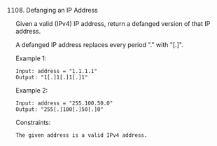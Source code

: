 1108. Defanging an IP Address

Given a valid (IPv4) IP address, return a defanged version of that IP address.

A defanged IP address replaces every period "." with "[.]".

Example 1:
```
Input: address = "1.1.1.1"
Output: "1[.]1[.]1[.]1"
```
Example 2:
```
Input: address = "255.100.50.0"
Output: "255[.]100[.]50[.]0"
```
Constraints:
```
The given address is a valid IPv4 address.
```
